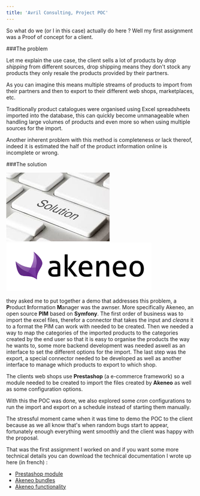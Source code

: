 ```yaml
---
title: 'Avril Consulting, Project POC'
---
```


 So what do we (or I in this case) actually do here ? 
Well my first assignment was a Proof of concept for a client. 
 
###The problem 
 
Let me explain the use case, the client sells a lot of products by *drop shipping* from different sources, drop shipping means they don't stock any products they only resale the products provided by their partners. 
 
As you can imagine this means multiple streams of products to import from their partners and then to export to their different web shops, marketplaces, etc. 
 
Traditionally product catalogues were organised using Excel spreadsheets imported into the database, this can quickly become unmanageable when handling large volumes of products and even more so when using multiple sources for the import. 
 
Another inherent problem with this method is completeness or lack thereof, indeed it is estimated the half of the product information online is incomplete or wrong. 
 
###The solution 

![](solution.jpeg?resize=150)![](b_akeneo.png?resize=150)
 
they asked me to put together a demo that addresses this problem, a **P**roduct **I**nformation **M**anager was the awnser. 
More specifically Akeneo, an open source **PIM** based on **Symfony**. 
The first order of business was to import the excel files, therefor a connector that takes the input and *cleans* it to a format the PIM can work with needed to be created. 
Then we needed a way to map the categories of the imported products to the categories created by the end user so that it is easy to organise the products the way he wants to, some more backend development was needed aswell as an interface to set the different options for the import. The last step was the export, a special connector needed to be developed as well as another interface to manage which products to export to which shop. 
 
The clients web shops use **Prestashop** (a e-commerce framework) so a module needed to be created to import the files created by **Akeneo** as well as some configuration options. 
 
With this the POC was done, we also explored some *cron* configurations to run the import and export on a schedule instead of starting them manually. 
 
The stressful moment came when it was time to demo the POC to the client because as we all know that's when random bugs start to appear, fortunately enough everything went smoothly and the client was happy with the proposal. 
 
That was the first assignment I worked on and if you want some more technical details you can download the technical documentation I wrote up here (in french) :
* [Prestashop module](AkeneoImport%20Prestashop%20Module.pdf)
* [Akeneo bundles](Akeneo%20POC%20Bundles.pdf)
* [Akeneo functionality](Akeneo%20POC%20fonctionnalit%C3%A9s.pdf)